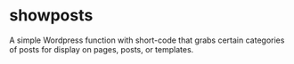 showposts
=========

A simple Wordpress function with short-code that grabs certain categories of posts for display on pages, posts, or templates.

